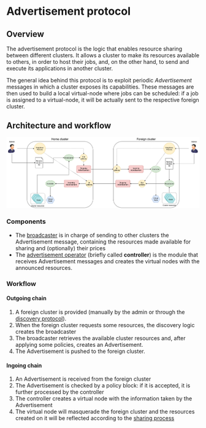 # Advertisement protocol

## Overview
The advertisement protocol is the logic that enables resource sharing between different clusters.
It allows a cluster to make its resources available to others, in order to host their jobs, and, on the other hand, 
to send and execute its applications in another cluster.

The general idea behind this protocol is to exploit periodic _Advertisement_ messages in which a cluster exposes its capabilities.
These messages are then used to build a local virtual-node where jobs can be scheduled: if a job is assigned to a virtual-node, it will be
actually sent to the respective foreign cluster. 

## Architecture and workflow

![architecture](../images/advertisement-protocol/architecture.png)

### Components
* The [broadcaster](broadcaster.md) is in charge of sending to other clusters the Advertisement message, containing the resources made available for sharing and (optionally) their prices
* The [advertisement operator](controller.md) (briefly called **controller**) is the module that receives Advertisement messages and creates the virtual nodes with the announced resources.
  
### Workflow

#### Outgoing chain
1. A foreign cluster is provided (manually by the admin or through the [discovery protocol](discovery.md)).
2. When the foreign cluster requests some resources, the discovery logic creates the broadcaster
3. The broadcaster retrieves the available cluster resources and, after applying some policies, creates an Advertisement.
4. The Advertisement is pushed to the foreign cluster.
  
#### Ingoing chain
1. An Advertisement is received from the foreign cluster
2. The Advertisement is checked by a policy block: if it is accepted, it is further processed by the controller
3. The controller creates a virtual node with the information taken by the Advertisement
4. The virtual node will masquerade the foreign cluster and the resources created on it will be reflected according to the [sharing process](resource_sharing.md)